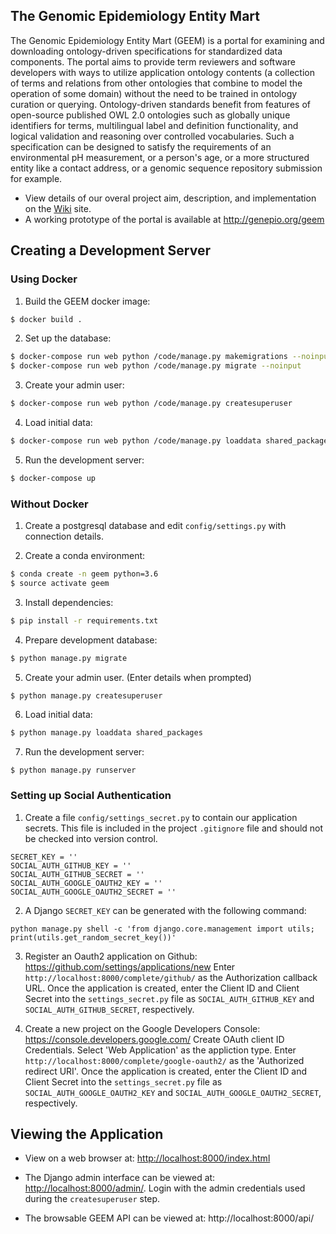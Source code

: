 ## The Genomic Epidemiology Entity Mart

The Genomic Epidemiology Entity Mart (GEEM) is a portal for examining and downloading ontology-driven specifications for standardized data components. The portal aims to provide term reviewers and software developers with ways to utilize application ontology contents (a collection of terms and relations from other ontologies that combine to model the operation of some domain) without the need to be trained in ontology curation or querying. Ontology-driven standards benefit from features of open-source published OWL 2.0 ontologies such as globally unique identifiers for terms, multilingual label and definition functionality, and logical validation and reasoning over controlled vocabularies. Such a specification can be designed to satisfy the requirements of an environmental pH measurement, or a person's age, or a more structured entity like a contact address, or a genomic sequence repository submission for example. 

* View details of our overal project aim, description, and implementation on the [Wiki](https://github.com/GenEpiO/geem/wiki/) site.
* A working prototype of the portal is available at <http://genepio.org/geem>

## Creating a Development Server

### Using Docker

1. Build the GEEM docker image:

```bash
$ docker build .
```

2. Set up the database:

```bash
$ docker-compose run web python /code/manage.py makemigrations --noinput
$ docker-compose run web python /code/manage.py migrate --noinput
```

3. Create your admin user:

```bash
$ docker-compose run web python /code/manage.py createsuperuser
```

4. Load initial data:

```bash
$ docker-compose run web python /code/manage.py loaddata shared_packages
```

5. Run the development server:

```bash
$ docker-compose up
```

### Without Docker

1. Create a postgresql database and edit `config/settings.py` with connection details.

2. Create a conda environment:

```bash
$ conda create -n geem python=3.6
$ source activate geem
```

3. Install dependencies:

```bash
$ pip install -r requirements.txt
```

4. Prepare development database:

```bash
$ python manage.py migrate
```

5. Create your admin user. (Enter details when prompted)

```bash
$ python manage.py createsuperuser
```

6. Load initial data:

```bash
$ python manage.py loaddata shared_packages
```

7. Run the development server:

```
$ python manage.py runserver
```

### Setting up Social Authentication

1. Create a file `config/settings_secret.py` to contain our application secrets. This file is included in the project `.gitignore` file and should not be checked into version control.

```
SECRET_KEY = ''
SOCIAL_AUTH_GITHUB_KEY = ''
SOCIAL_AUTH_GITHUB_SECRET = ''
SOCIAL_AUTH_GOOGLE_OAUTH2_KEY = ''
SOCIAL_AUTH_GOOGLE_OAUTH2_SECRET = ''
```

2. A Django `SECRET_KEY` can be generated with the following command:

```
python manage.py shell -c 'from django.core.management import utils; print(utils.get_random_secret_key())'
```

3. Register an Oauth2 application on Github: https://github.com/settings/applications/new Enter `http://localhost:8000/complete/github/` as the Authorization callback URL. Once the application is created, enter the Client ID and Client Secret into the `settings_secret.py` file as `SOCIAL_AUTH_GITHUB_KEY` and `SOCIAL_AUTH_GITHUB_SECRET`, respectively.

4. Create a new project on the Google Developers Console: https://console.developers.google.com/ Create OAuth client ID Credentials. Select 'Web Application' as the appliction type. Enter `http://localhost:8000/complete/google-oauth2/` as the 'Authorized redirect URI'. Once the application is created, enter the Client ID and Client Secret into the `settings_secret.py` file as `SOCIAL_AUTH_GOOGLE_OAUTH2_KEY` and `SOCIAL_AUTH_GOOGLE_OAUTH2_SECRET`, respectively.

## Viewing the Application

 - View on a web browser at: [http://localhost:8000/index.html](http://localhost:8000/index.html)

 - The Django admin interface can be viewed at: [http://localhost:8000/admin/](http://localhost:8000/admin/). Login with the admin credentials used during the `createsuperuser` step.

 - The browsable GEEM API can be viewed at: http://localhost:8000/api/ 
